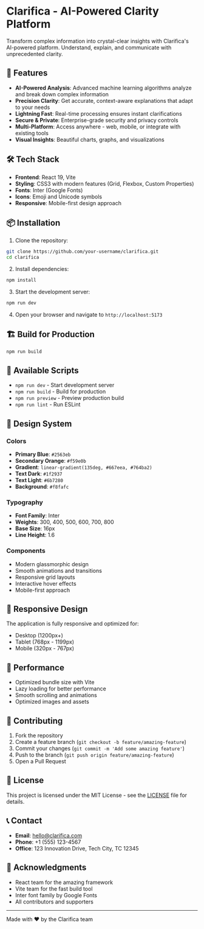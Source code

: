 # Clarifica - AI-Powered Clarity Platform

Transform complex information into crystal-clear insights with Clarifica's AI-powered platform. Understand, explain, and communicate with unprecedented clarity.

## 🚀 Features

- **AI-Powered Analysis**: Advanced machine learning algorithms analyze and break down complex information
- **Precision Clarity**: Get accurate, context-aware explanations that adapt to your needs
- **Lightning Fast**: Real-time processing ensures instant clarifications
- **Secure & Private**: Enterprise-grade security and privacy controls
- **Multi-Platform**: Access anywhere - web, mobile, or integrate with existing tools
- **Visual Insights**: Beautiful charts, graphs, and visualizations

## 🛠️ Tech Stack

- **Frontend**: React 19, Vite
- **Styling**: CSS3 with modern features (Grid, Flexbox, Custom Properties)
- **Fonts**: Inter (Google Fonts)
- **Icons**: Emoji and Unicode symbols
- **Responsive**: Mobile-first design approach

## 📦 Installation

1. Clone the repository:
```bash
git clone https://github.com/your-username/clarifica.git
cd clarifica
```

2. Install dependencies:
```bash
npm install
```

3. Start the development server:
```bash
npm run dev
```

4. Open your browser and navigate to `http://localhost:5173`

## 🏗️ Build for Production

```bash
npm run build
```

## 🧪 Available Scripts

- `npm run dev` - Start development server
- `npm run build` - Build for production
- `npm run preview` - Preview production build
- `npm run lint` - Run ESLint

## 🎨 Design System

### Colors
- **Primary Blue**: `#2563eb`
- **Secondary Orange**: `#f59e0b`
- **Gradient**: `linear-gradient(135deg, #667eea, #764ba2)`
- **Text Dark**: `#1f2937`
- **Text Light**: `#6b7280`
- **Background**: `#f8fafc`

### Typography
- **Font Family**: Inter
- **Weights**: 300, 400, 500, 600, 700, 800
- **Base Size**: 16px
- **Line Height**: 1.6

### Components
- Modern glassmorphic design
- Smooth animations and transitions
- Responsive grid layouts
- Interactive hover effects
- Mobile-first approach

## 📱 Responsive Design

The application is fully responsive and optimized for:
- Desktop (1200px+)
- Tablet (768px - 1199px)
- Mobile (320px - 767px)

## 🚀 Performance

- Optimized bundle size with Vite
- Lazy loading for better performance
- Smooth scrolling and animations
- Optimized images and assets

## 🤝 Contributing

1. Fork the repository
2. Create a feature branch (`git checkout -b feature/amazing-feature`)
3. Commit your changes (`git commit -m 'Add some amazing feature'`)
4. Push to the branch (`git push origin feature/amazing-feature`)
5. Open a Pull Request

## 📄 License

This project is licensed under the MIT License - see the [LICENSE](LICENSE) file for details.

## 📞 Contact

- **Email**: hello@clarifica.com
- **Phone**: +1 (555) 123-4567
- **Office**: 123 Innovation Drive, Tech City, TC 12345

## 🙏 Acknowledgments

- React team for the amazing framework
- Vite team for the fast build tool
- Inter font family by Google Fonts
- All contributors and supporters

---

Made with ❤️ by the Clarifica team
